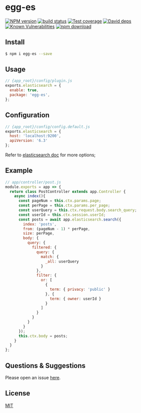# egg-es

[![NPM version][npm-image]][npm-url]
[![build status][travis-image]][travis-url]
[![Test coverage][codecov-image]][codecov-url]
[![David deps][david-image]][david-url]
[![Known Vulnerabilities][snyk-image]][snyk-url]
[![npm download][download-image]][download-url]

[npm-image]: https://img.shields.io/npm/v/egg-es.svg?style=flat-square
[npm-url]: https://npmjs.org/package/egg-es
[travis-image]: https://img.shields.io/travis/eggjs/egg-es.svg?style=flat-square
[travis-url]: https://travis-ci.org/eggjs/egg-es
[codecov-image]: https://img.shields.io/codecov/c/github/eggjs/egg-es.svg?style=flat-square
[codecov-url]: https://codecov.io/github/eggjs/egg-es?branch=master
[david-image]: https://img.shields.io/david/eggjs/egg-es.svg?style=flat-square
[david-url]: https://david-dm.org/eggjs/egg-es
[snyk-image]: https://snyk.io/test/npm/egg-es/badge.svg?style=flat-square
[snyk-url]: https://snyk.io/test/npm/egg-es
[download-image]: https://img.shields.io/npm/dm/egg-es.svg?style=flat-square
[download-url]: https://npmjs.org/package/egg-es

<!--
Description here.
-->

## Install

```bash
$ npm i egg-es --save
```

## Usage

```js
// {app_root}/config/plugin.js
exports.elasticsearch = {
  enable: true,
  package: 'egg-es',
};
```

## Configuration

```js
// {app_root}/config/config.default.js
exports.elasticsearch = {
  host: 'localhost:9200',
  apiVersion: '6.3'
};
```

Refer to [elasticsearch doc](https://www.elastic.co/guide/en/elasticsearch/client/javascript-api/current/configuration.html) for more options;

## Example

<!-- example here -->
```js
// app/controller/post.js
module.exports = app => {
  return class PostController extends app.Controller {
    async index(){
      const pageNum = this.ctx.params.page;
      const perPage = this.ctx.params.per_page;
      const userQuery = this.ctx.request.body.search_query;
      const userId = this.ctx.session.userId;
      const posts = await app.elasticsearch.search({
        index: 'posts',
        from: (pageNum - 1) * perPage,
        size: perPage,
        body: {
          query: {
            filtered: {
              query: {
                match: {
                  _all: userQuery
                }
              },
              filter: {
                or: [
                  {
                    term: { privacy: 'public' }
                  }, {
                    term: { owner: userId }
                  }
                ]
              }
            }
          }
        }
      });
      this.ctx.body = posts;
    }
  }
};
```

## Questions & Suggestions

Please open an issue [here](https://github.com/eggjs/egg/issues).

## License

[MIT](LICENSE)
